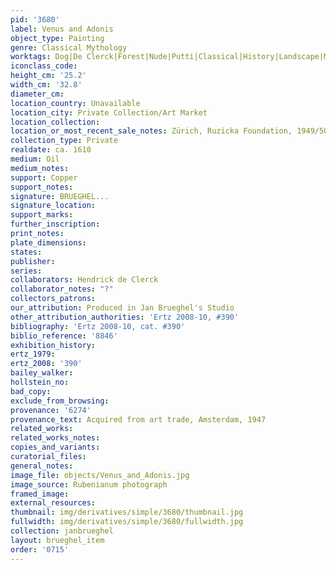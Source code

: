 ```yaml
---
pid: '3680'
label: Venus and Adonis
object_type: Painting
genre: Classical Mythology
worktags: Dog|De Clerck|Forest|Nude|Putti|Classical|History|Landscape|Mythological
iconclass_code:
height_cm: '25.2'
width_cm: '32.8'
diameter_cm:
location_country: Unavailable
location_city: Private Collection/Art Market
location_collection:
location_or_most_recent_sale_notes: Zürich, Ruzicka Foundation, 1949/50
collection_type: Private
realdate: ca. 1610
medium: Oil
medium_notes:
support: Copper
support_notes:
signature: BRUEGHEL...
signature_location:
support_marks:
further_inscription:
print_notes:
plate_dimensions:
states:
publisher:
series:
collaborators: Hendrick de Clerck
collaborator_notes: "?"
collectors_patrons:
our_attribution: Produced in Jan Brueghel's Studio
other_attribution_authorities: 'Ertz 2008-10, #390'
bibliography: 'Ertz 2008-10, cat. #390'
biblio_reference: '8846'
exhibition_history:
ertz_1979:
ertz_2008: '390'
bailey_walker:
hollstein_no:
bad_copy:
exclude_from_browsing:
provenance: '6274'
provenance_text: Acquired from art trade, Amsterdam, 1947
related_works:
related_works_notes:
copies_and_variants:
curatorial_files:
general_notes:
image_file: objects/Venus_and_Adonis.jpg
image_source: Rubenianum photograph
framed_image:
external_resources:
thumbnail: img/derivatives/simple/3680/thumbnail.jpg
fullwidth: img/derivatives/simple/3680/fullwidth.jpg
collection: janbrueghel
layout: brueghel_item
order: '0715'
---
```


